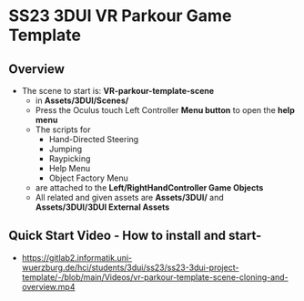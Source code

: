 # SS23 3DUI VR Parkour Game Template

## Overview

- The scene to start is: **VR-parkour-template-scene**
   - in **Assets/3DUI/Scenes/**
   - Press the Oculus touch Left Controller **Menu button** to open the **help menu** 
   - The scripts for 
      - Hand-Directed Steering
      - Jumping 
      - Raypicking
      - Help Menu 
      - Object Factory Menu 
    - are attached to the **Left/RightHandController Game Objects**
    - All related and given assets are **Assets/3DUI/** and **Assets/3DUI/3DUI External Assets**

## Quick Start Video - How to install and start-

- https://gitlab2.informatik.uni-wuerzburg.de/hci/students/3dui/ss23/ss23-3dui-project-template/-/blob/main/Videos/vr-parkour-template-scene-cloning-and-overview.mp4
